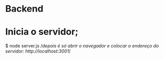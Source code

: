 # Backend

# Inicia o servidor;
$ node server.js
/*depois é só abrir o navegador e colocar o endereço do servidor: http://localhost:3001*/